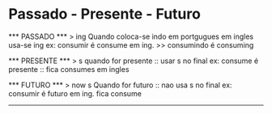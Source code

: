 # Passado - Presente - Futuro

*** PASSADO ***  > ing
Quando coloca-se indo em portgugues  em ingles usa-se ing
ex: consumir é consume em ing. >> consumindo é consuming

*** PRESENTE *** > s
quando for presente :: usar s no final
ex: consume é presente :: fica consumes em ingles 

*** FUTURO *** > now s
Quando for futuro :: nao usa s no final
ex: consumir é futuro em ing. fica consume

---




